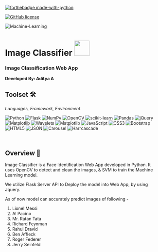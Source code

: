 [![forthebadge made-with-python](http://ForTheBadge.com/images/badges/made-with-python.svg)](https://www.python.org/) 

[![GitHub license](https://img.shields.io/github/license/Naereen/StrapDown.js.svg)](https://github.com/Naereen/StrapDown.js/blob/master/LICENSE)

![Machine-Learning](https://img.shields.io/badge/-Machine%20Learning-3700B3?style=for-the-badge)

<h1> Image Classifier <img src = "https://user-images.githubusercontent.com/78374254/181073201-17079158-11b3-4818-b94c-da6001a20fc8.png" height = 50px width = 50px /></h1>

<h3> Image Classification Web App </h3>


**Developed By: Aditya A**


## Toolset 🛠️
<i> Languages, Framework, Environment </i>


![Python](https://img.shields.io/badge/python-3670A0?style=for-the-badge&logo=python&logoColor=ffdd54)
![Flask](https://img.shields.io/badge/flask-%23000.svg?style=for-the-badge&logo=flask&logoColor=white)
![NumPy](https://img.shields.io/badge/numpy-%23013243.svg?style=for-the-badge&logo=numpy&logoColor=white)
![OpenCV](https://img.shields.io/badge/opencv-%23white.svg?style=for-the-badge&logo=opencv&logoColor=white)
![scikit-learn](https://img.shields.io/badge/scikit--learn-%23F7931E.svg?style=for-the-badge&logo=scikit-learn&logoColor=white)
![Pandas](https://img.shields.io/badge/pandas-%23150458.svg?style=for-the-badge&logo=pandas&logoColor=white)
![jQuery](https://img.shields.io/badge/jquery-%230769AD.svg?style=for-the-badge&logo=jquery&logoColor=white)
![Matplotlib](https://badgen.net/badge/Library/Matplotlib/blue?)
![Wavelets](https://badgen.net/badge/Library/PyWavelets/red?)
![Matplotlib](https://badgen.net/badge/Algorithm/SVM/purple?)
![JavaScript](https://img.shields.io/badge/javascript-%23323330.svg?style=for-the-badge&logo=javascript&logoColor=%23F7DF1E)
![CSS3](https://img.shields.io/badge/css3-%231572B6.svg?style=for-the-badge&logo=css3&logoColor=white)
![Bootstrap](https://img.shields.io/badge/bootstrap-%23563D7C.svg?style=for-the-badge&logo=bootstrap&logoColor=white)
![HTML5](https://img.shields.io/badge/html5-%23E34F26.svg?style=for-the-badge&logo=html5&logoColor=white)
![JSON](https://img.shields.io/badge/JWT-black?style=for-the-badge&logo=JSON%20web%20tokens)
![Carousel](https://badgen.net/badge/Carowsel/Owl/pink?)
![Harrcascade](https://img.shields.io/badge/-Harrcascade-red?style=for-the-badge)

<br>

## Overview 🔎

Image Classifier is a Face Identification Web App developed in Python.
It uses OpenCV to detect and clean the images, & SVM to train the Machine Learning model. 


We utilize Flask Server API to Deploy the model into Web App, by using Jquery. 

<p> As of now model can accurately predict images of following - </p>
<ol>
  <li>Lionel Messi</li>
  <li>Al Pacino</li>
  <li>Mr. Ratan Tata</li>
  <li>Richard Feynman</li>
  <li>Rahul Dravid</li>
  <li>Ben Affleck</li>
  <li>Roger Federer</li>
  <li>Jerry Seinfeld</li>  
</ol>
